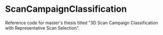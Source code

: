# ScanCampaignClassification
Reference code for master's thesis titled "3D Scan Campaign Classification with Representative Scan Selection".
